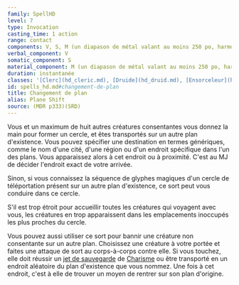 ```yaml
---
family: SpellHD
level: 7
type: Invocation
casting_time: 1 action
range: contact
components: V, S, M (un diapason de métal valant au moins 250 po, harmonisé avec un plan d'existence donné)
verbal_component: V
somatic_component: S
material_component: M (un diapason de métal valant au moins 250 po, harmonisé avec un plan d'existence donné)
duration: instantanée
classes: '[Clerc](hd_cleric.md), [Druide](hd_druid.md), [Ensorceleur](hd_sorcerer.md), [Magicien](hd_wizard.md), [Sorcier](hd_warlock.md)'
id: spells_hd.md#changement-de-plan
title: Changement de plan
alias: Plane Shift
source: (MDR p333)(SRD)
---
```


Vous et un maximum de huit autres créatures consentantes vous donnez la main pour former un cercle, et êtes transportés sur un autre plan d'existence. Vous pouvez spécifier une destination en termes génériques, comme le nom d'une cité, d'une région ou d'un endroit spécifique dans l'un des plans. Vous apparaissez alors à cet endroit ou à proximité. C'est au MJ de décider l'endroit exact de votre arrivée.

Sinon, si vous connaissez la séquence de glyphes magiques d'un cercle de téléportation présent sur un autre plan d'existence, ce sort peut vous conduire dans ce cercle.

S'il est trop étroit pour accueillir toutes les créatures qui voyagent avec vous, les créatures en trop apparaissent dans les emplacements inoccupés les plus proches du cercle.

Vous pouvez aussi utiliser ce sort pour bannir une créature non consentante sur un autre plan. Choisissez une créature à votre portée et faites une attaque de sort au corps-à-corps contre elle. Si vous touchez, elle doit réussir un [jet de sauvegarde](hd_abilities_jets_de_sauvegarde.md) de [Charisme](hd_abilities_charisma.md) ou être transporté en un endroit aléatoire du plan d'existence que vous nommez. Une fois à cet endroit, c'est à elle de trouver un moyen de rentrer sur son plan d'origine.

